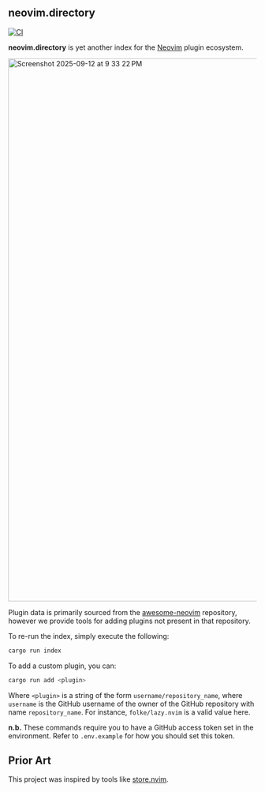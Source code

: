 ## neovim.directory

[![CI](https://github.com/terror/neovim.directory/actions/workflows/ci.yaml/badge.svg)](https://github.com/terror/neovim.directory/actions/workflows/ci.yaml)

**neovim.directory** is yet another index for the [Neovim](https://neovim.io/)
plugin ecosystem.

<img width="1215" height="1100" alt="Screenshot 2025-09-12 at 9 33 22 PM" src="https://github.com/user-attachments/assets/1fc36758-d606-467e-b39d-e106f7f190bc" />

Plugin data is primarily sourced from the
[awesome-neovim](https://github.com/rockerBOO/awesome-neovim) repository,
however we provide tools for adding plugins not present in that repository.

To re-run the index, simply execute the following:

```bash
cargo run index
```

To add a custom plugin, you can:

```bash
cargo run add <plugin>
```

Where `<plugin>` is a string of the form `username/repository_name`, where
`username` is the GitHub username of the owner of the GitHub repository with
name `repository_name`. For instance, `folke/lazy.nvim` is a valid value here.

**n.b.** These commands require you to have a GitHub access token set in the
environment. Refer to `.env.example` for how you should set this token.

## Prior Art

This project was inspired by tools like [store.nvim](https://nvim.store/).
